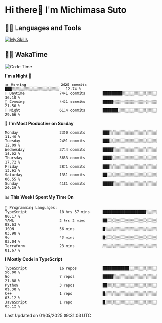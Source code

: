 # Hi there👋 I'm Michimasa Suto

## 🧑‍💻 Languages and Tools
[![My Skills](https://skillicons.dev/icons?i=ts,nextjs,react,go,python,aws)](https://skillicons.dev)

<!--
**Suto-Michimasa/Suto-Michimasa** is a ✨ _special_ ✨ repository because its `README.md` (this file) appears on your GitHub profile.

Here are some ideas to get you started:

- 🔭 I’m currently working on ...
- 🌱 I’m currently learning ...
- 👯 I’m looking to collaborate on ...
- 🤔 I’m looking for help with ...
- 💬 Ask me about ...
- 📫 How to reach me: ...
- 😄 Pronouns: ...
- ⚡ Fun fact: ...
-->
<!--
## 💎 Github Stats

<div>
  <img height="170" align="left" src="https://github-readme-stats.vercel.app/api?username=Suto-michimasa&count_private=true&show_icons=true&theme=dark" />
  <img height="170" src="https://github-readme-stats.vercel.app/api/top-langs/?username=Suto-michimasa&langs_count=8&layout=compact&theme=dark" />
</div>
-->
<!-- ## 🏆 GitHub Profile Trophy

<img width="800" src="https://github-profile-trophy.vercel.app/?username=Suto-michimasa&theme=onedark&no-frame=true"/>
 -->

## 🧑‍💻 WakaTime
<!--START_SECTION:waka-->
![Code Time](http://img.shields.io/badge/Code%20Time-754%20hrs%2030%20mins-blue)

**I'm a Night 🦉** 

```text
🌞 Morning                2625 commits        ███░░░░░░░░░░░░░░░░░░░░░░   12.74 % 
🌆 Daytime                7441 commits        █████████░░░░░░░░░░░░░░░░   36.10 % 
🌃 Evening                4431 commits        █████░░░░░░░░░░░░░░░░░░░░   21.50 % 
🌙 Night                  6114 commits        ███████░░░░░░░░░░░░░░░░░░   29.66 % 
```
📅 **I'm Most Productive on Sunday** 

```text
Monday                   2350 commits        ███░░░░░░░░░░░░░░░░░░░░░░   11.40 % 
Tuesday                  2491 commits        ███░░░░░░░░░░░░░░░░░░░░░░   12.09 % 
Wednesday                3714 commits        █████░░░░░░░░░░░░░░░░░░░░   18.02 % 
Thursday                 3653 commits        ████░░░░░░░░░░░░░░░░░░░░░   17.72 % 
Friday                   2871 commits        ███░░░░░░░░░░░░░░░░░░░░░░   13.93 % 
Saturday                 1351 commits        ██░░░░░░░░░░░░░░░░░░░░░░░   06.55 % 
Sunday                   4181 commits        █████░░░░░░░░░░░░░░░░░░░░   20.29 % 
```


📊 **This Week I Spent My Time On** 

```text
💬 Programming Languages: 
TypeScript               18 hrs 57 mins      ████████████████████░░░░░   80.17 % 
YAML                     2 hrs 2 mins        ██░░░░░░░░░░░░░░░░░░░░░░░   08.63 % 
JSON                     56 mins             █░░░░░░░░░░░░░░░░░░░░░░░░   03.98 % 
Go                       43 mins             █░░░░░░░░░░░░░░░░░░░░░░░░   03.04 % 
Terraform                23 mins             ░░░░░░░░░░░░░░░░░░░░░░░░░   01.67 % 
```

**I Mostly Code in TypeScript** 

```text
TypeScript               16 repos            ████████████░░░░░░░░░░░░░   50.00 % 
Go                       7 repos             █████░░░░░░░░░░░░░░░░░░░░   21.88 % 
Python                   3 repos             ██░░░░░░░░░░░░░░░░░░░░░░░   09.38 % 
C++                      1 repo              █░░░░░░░░░░░░░░░░░░░░░░░░   03.12 % 
JavaScript               1 repo              █░░░░░░░░░░░░░░░░░░░░░░░░   03.12 % 
```




 Last Updated on 01/05/2025 09:31:03 UTC
<!--END_SECTION:waka-->
